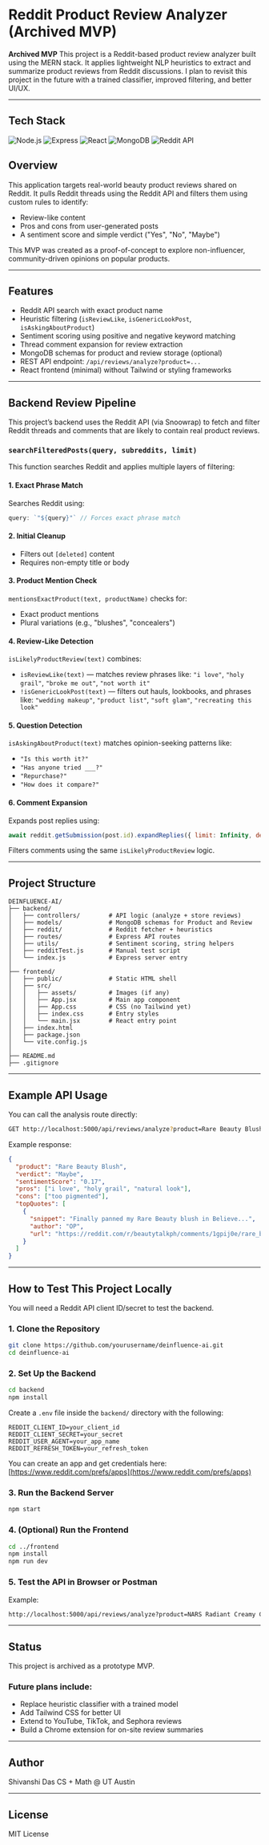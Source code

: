 # Reddit Product Review Analyzer (Archived MVP)

**Archived MVP**
This project is a Reddit-based product review analyzer built using the MERN stack. It applies lightweight NLP heuristics to extract and summarize product reviews from Reddit discussions.
I plan to revisit this project in the future with a trained classifier, improved filtering, and better UI/UX.

---
## Tech Stack

![Node.js](https://img.shields.io/badge/Node.js-339933?style=for-the-badge&logo=nodedotjs&logoColor=white)
![Express](https://img.shields.io/badge/Express.js-000000?style=for-the-badge&logo=express&logoColor=white)
![React](https://img.shields.io/badge/React-20232A?style=for-the-badge&logo=react&logoColor=61DAFB)
![MongoDB](https://img.shields.io/badge/MongoDB-4EA94B?style=for-the-badge&logo=mongodb&logoColor=white)
![Reddit API](https://img.shields.io/badge/Reddit-FF4500?style=for-the-badge&logo=reddit&logoColor=white)

## Overview

This application targets real-world beauty product reviews shared on Reddit. It pulls Reddit threads using the Reddit API and filters them using custom rules to identify:

* Review-like content
* Pros and cons from user-generated posts
* A sentiment score and simple verdict ("Yes", "No", "Maybe")

This MVP was created as a proof-of-concept to explore non-influencer, community-driven opinions on popular products.

---

## Features

* Reddit API search with exact product name
* Heuristic filtering (`isReviewLike`, `isGenericLookPost`, `isAskingAboutProduct`)
* Sentiment scoring using positive and negative keyword matching
* Thread comment expansion for review extraction
* MongoDB schemas for product and review storage (optional)
* REST API endpoint: `/api/reviews/analyze?product=...`
* React frontend (minimal) without Tailwind or styling frameworks

---

## Backend Review Pipeline

This project’s backend uses the Reddit API (via Snoowrap) to fetch and filter Reddit threads and comments that are likely to contain real product reviews.

### `searchFilteredPosts(query, subreddits, limit)`

This function searches Reddit and applies multiple layers of filtering:

#### 1. Exact Phrase Match

Searches Reddit using:

```js
query: `"${query}"` // Forces exact phrase match
```

#### 2. Initial Cleanup

* Filters out `[deleted]` content
* Requires non-empty title or body

#### 3. Product Mention Check

`mentionsExactProduct(text, productName)` checks for:

* Exact product mentions
* Plural variations (e.g., "blushes", "concealers")

#### 4. Review-Like Detection

`isLikelyProductReview(text)` combines:

* `isReviewLike(text)` — matches review phrases like:
  `"i love"`, `"holy grail"`, `"broke me out"`, `"not worth it"`
* `!isGenericLookPost(text)` — filters out hauls, lookbooks, and phrases like:
  `"wedding makeup"`, `"product list"`, `"soft glam"`, `"recreating this look"`

#### 5. Question Detection

`isAskingAboutProduct(text)` matches opinion-seeking patterns like:

* `"Is this worth it?"`
* `"Has anyone tried ___?"`
* `"Repurchase?"`
* `"How does it compare?"`

#### 6. Comment Expansion

Expands post replies using:

```js
await reddit.getSubmission(post.id).expandReplies({ limit: Infinity, depth: 2 });
```

Filters comments using the same `isLikelyProductReview` logic.

---

## Project Structure

```
DEINFLUENCE-AI/
├── backend/
│   ├── controllers/        # API logic (analyze + store reviews)
│   ├── models/             # MongoDB schemas for Product and Review
│   ├── reddit/             # Reddit fetcher + heuristics
│   ├── routes/             # Express API routes
│   ├── utils/              # Sentiment scoring, string helpers
│   ├── redditTest.js       # Manual test script
│   └── index.js            # Express server entry
│
├── frontend/
│   ├── public/             # Static HTML shell
│   ├── src/
│   │   ├── assets/         # Images (if any)
│   │   ├── App.jsx         # Main app component
│   │   ├── App.css         # CSS (no Tailwind yet)
│   │   ├── index.css       # Entry styles
│   │   └── main.jsx        # React entry point
│   ├── index.html
│   ├── package.json
│   └── vite.config.js
│
├── README.md
├── .gitignore
```

---

## Example API Usage

You can call the analysis route directly:

```bash
GET http://localhost:5000/api/reviews/analyze?product=Rare Beauty Blush
```

Example response:

```json
{
  "product": "Rare Beauty Blush",
  "verdict": "Maybe",
  "sentimentScore": "0.17",
  "pros": ["i love", "holy grail", "natural look"],
  "cons": ["too pigmented"],
  "topQuotes": [
    {
      "snippet": "Finally panned my Rare Beauty blush in Believe...",
      "author": "OP",
      "url": "https://reddit.com/r/beautytalkph/comments/1gpij0e/rare_beauty_pan/"
    }
  ]
}
```

---

## How to Test This Project Locally

You will need a Reddit API client ID/secret to test the backend.

### 1. Clone the Repository

```bash
git clone https://github.com/yourusername/deinfluence-ai.git
cd deinfluence-ai
```

### 2. Set Up the Backend

```bash
cd backend
npm install
```

Create a `.env` file inside the `backend/` directory with the following:

```env
REDDIT_CLIENT_ID=your_client_id
REDDIT_CLIENT_SECRET=your_secret
REDDIT_USER_AGENT=your_app_name
REDDIT_REFRESH_TOKEN=your_refresh_token
```

You can create an app and get credentials here:
[https://www.reddit.com/prefs/apps](https://www.reddit.com/prefs/apps)

### 3. Run the Backend Server

```bash
npm start
```

### 4. (Optional) Run the Frontend

```bash
cd ../frontend
npm install
npm run dev
```

### 5. Test the API in Browser or Postman

Example:

```bash
http://localhost:5000/api/reviews/analyze?product=NARS Radiant Creamy Concealer
```

---

## Status

This project is archived as a prototype MVP.

### Future plans include:

* Replace heuristic classifier with a trained model
* Add Tailwind CSS for better UI
* Extend to YouTube, TikTok, and Sephora reviews
* Build a Chrome extension for on-site review summaries

---

## Author

Shivanshi Das
CS + Math @ UT Austin

---

## License

MIT License


